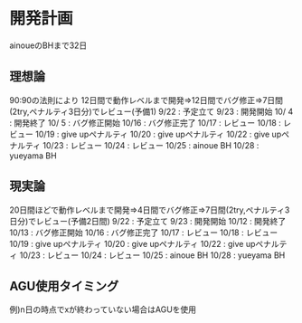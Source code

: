 # 開発計画
ainoueのBHまで32日

## 理想論
90:90の法則により
12日間で動作レベルまで開発=>12日間でバグ修正=>7日間(2try,ペナルティ3日分)でレビュー(予備1)
 9/22 : 予定立て
 9/23 : 開発開始
10/ 4 : 開発終了
10/ 5 : バグ修正開始
10/16 : バグ修正完了
10/17 : レビュー
10/18 : レビュー
10/19 : give upペナルティ
10/20 : give upペナルティ
10/22 : give upペナルティ
10/23 : レビュー
10/24 : レビュー
10/25 : ainoue BH
10/28 : yueyama BH

## 現実論
20日間ほどで動作レベルまで開発=>4日間でバグ修正=>7日間(2try,ペナルティ3日分)でレビュー(予備2日間)
 9/22 : 予定立て
 9/23 : 開発開始
10/12 : 開発終了
10/13 : バグ修正開始
10/16 : バグ修正完了
10/17 : レビュー
10/18 : レビュー
10/19 : give upペナルティ
10/20 : give upペナルティ
10/22 : give upペナルティ
10/23 : レビュー
10/24 : レビュー
10/25 : ainoue BH
10/28 : yueyama BH

## AGU使用タイミング
例)n日の時点でxが終わっていない場合はAGUを使用